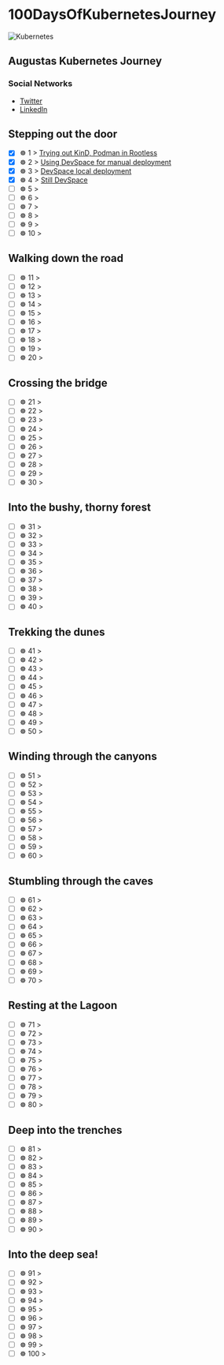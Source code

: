 # 100DaysOfKubernetesJourney
![Kubernetes](https://upload.wikimedia.org/wikipedia/commons/thumb/6/67/Kubernetes_logo.svg/798px-Kubernetes_logo.svg.png)


## Augustas Kubernetes Journey

### Social Networks
- [Twitter](https://twitter.com/augustris)
- [LinkedIn](https://linkedin.com/in/augustasverbickas)

## Stepping out the door

- [x] ☸ 1 > [Trying out KinD, Podman in Rootless](001/Readme.md)
- [x] ☸ 2 > [Using DevSpace for manual deployment](002/Readme.md)
- [x] ☸ 3 > [DevSpace local deployment](003/Readme.md)
- [x] ☸ 4 > [Still DevSpace](004/Readme.md)
- [ ] ☸ 5 > [](005/Readme.md)
- [ ] ☸ 6 > [](006/Readme.md)
- [ ] ☸ 7 > [](007/Readme.md)
- [ ] ☸ 8 > [](008/Readme.md)
- [ ] ☸ 9 > [](009/Readme.md)
- [ ] ☸ 10 > [](010/Readme.md)

## Walking down the road

- [ ] ☸ 11 > [](011/Readme.md)
- [ ] ☸ 12 > [](012/Readme.md)
- [ ] ☸ 13 > [](013/Readme.md)
- [ ] ☸ 14 > [](014/Readme.md)
- [ ] ☸ 15 > [](015/Readme.md)
- [ ] ☸ 16 > [](016/Readme.md)
- [ ] ☸ 17 > [](017/Readme.md)
- [ ] ☸ 18 > [](018/Readme.md)
- [ ] ☸ 19 > [](019/Readme.md)
- [ ] ☸ 20 > [](020/Readme.md)

## Crossing the bridge

- [ ] ☸ 21 > [](021/Readme.md)
- [ ] ☸ 22 > [](022/Readme.md)
- [ ] ☸ 23 > [](023/Readme.md)
- [ ] ☸ 24 > [](024/Readme.md)
- [ ] ☸ 25 > [](025/Readme.md)
- [ ] ☸ 26 > [](026/Readme.md)
- [ ] ☸ 27 > [](027/Readme.md)
- [ ] ☸ 28 > [](028/Readme.md)
- [ ] ☸ 29 > [](029/Readme.md)
- [ ] ☸ 30 > [](030/Readme.md)

## Into the bushy, thorny forest

- [ ] ☸ 31 > [](031/Readme.md)
- [ ] ☸ 32 > [](032/Readme.md)
- [ ] ☸ 33 > [](033/Readme.md)
- [ ] ☸ 34 > [](034/Readme.md)
- [ ] ☸ 35 > [](035/Readme.md)
- [ ] ☸ 36 > [](036/Readme.md)
- [ ] ☸ 37 > [](037/Readme.md)
- [ ] ☸ 38 > [](038/Readme.md)
- [ ] ☸ 39 > [](039/Readme.md)
- [ ] ☸ 40 > [](040/Readme.md)

## Trekking the dunes

- [ ] ☸ 41 > [](041/Readme.md)
- [ ] ☸ 42 > [](042/Readme.md)
- [ ] ☸ 43 > [](043/Readme.md)
- [ ] ☸ 44 > [](044/Readme.md)
- [ ] ☸ 45 > [](045/Readme.md)
- [ ] ☸ 46 > [](046/Readme.md)
- [ ] ☸ 47 > [](047/Readme.md)
- [ ] ☸ 48 > [](048/Readme.md)
- [ ] ☸ 49 > [](049/Readme.md)
- [ ] ☸ 50 > [](050/Readme.md)

## Winding through the canyons

- [ ] ☸ 51 > [](051/Readme.md)
- [ ] ☸ 52 > [](052/Readme.md)
- [ ] ☸ 53 > [](053/Readme.md)
- [ ] ☸ 54 > [](054/Readme.md)
- [ ] ☸ 55 > [](055/Readme.md)
- [ ] ☸ 56 > [](056/Readme.md)
- [ ] ☸ 57 > [](057/Readme.md)
- [ ] ☸ 58 > [](058/Readme.md)
- [ ] ☸ 59 > [](059/Readme.md)
- [ ] ☸ 60 > [](060/Readme.md)

## Stumbling through the caves

- [ ] ☸ 61 > [](061/Readme.md)
- [ ] ☸ 62 > [](062/Readme.md)
- [ ] ☸ 63 > [](063/Readme.md)
- [ ] ☸ 64 > [](064/Readme.md)
- [ ] ☸ 65 > [](065/Readme.md)
- [ ] ☸ 66 > [](066/Readme.md)
- [ ] ☸ 67 > [](067/Readme.md)
- [ ] ☸ 68 > [](068/Readme.md)
- [ ] ☸ 69 > [](069/Readme.md)
- [ ] ☸ 70 > [](070/Readme.md)

## Resting at the Lagoon

- [ ] ☸ 71 > [](071/Readme.md)
- [ ] ☸ 72 > [](072/Readme.md)
- [ ] ☸ 73 > [](073/Readme.md)
- [ ] ☸ 74 > [](074/Readme.md)
- [ ] ☸ 75 > [](075/Readme.md)
- [ ] ☸ 76 > [](076/Readme.md)
- [ ] ☸ 77 > [](077/Readme.md)
- [ ] ☸ 78 > [](078/Readme.md)
- [ ] ☸ 79 > [](079/Readme.md)
- [ ] ☸ 80 > [](080/Readme.md)

## Deep into the trenches

- [ ] ☸ 81 > [](081/Readme.md)
- [ ] ☸ 82 > [](082/Readme.md)
- [ ] ☸ 83 > [](083/Readme.md)
- [ ] ☸ 84 > [](084/Readme.md)
- [ ] ☸ 85 > [](085/Readme.md)
- [ ] ☸ 86 > [](086/Readme.md)
- [ ] ☸ 87 > [](087/Readme.md)
- [ ] ☸ 88 > [](088/Readme.md)
- [ ] ☸ 89 > [](089/Readme.md)
- [ ] ☸ 90 > [](090/Readme.md)

## Into the deep sea!

- [ ] ☸ 91 > [](091/Readme.md)
- [ ] ☸ 92 > [](092/Readme.md)
- [ ] ☸ 93 > [](093/Readme.md)
- [ ] ☸ 94 > [](094/Readme.md)
- [ ] ☸ 95 > [](095/Readme.md)
- [ ] ☸ 96 > [](096/Readme.md)
- [ ] ☸ 97 > [](097/Readme.md)
- [ ] ☸ 98 > [](098/Readme.md)
- [ ] ☸ 99 > [](099/Readme.md)
- [ ] ☸ 100 > [](100/Readme.md)

